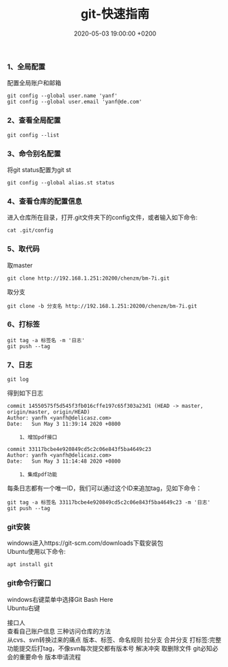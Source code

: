 ﻿---
layout: post
title:  "git-快速指南"
date:   2020-05-03 19:00:00 +0200
categories: git
---
### 1、全局配置
配置全局账户和邮箱
```
git config --global user.name 'yanf'
git config --global user.email 'yanf@de.com'
```
### 2、查看全局配置
```
git config --list
```
### 3、命令别名配置
将git status配置为git st
```
git config --global alias.st status
```
### 4、查看仓库的配置信息
进入仓库所在目录，打开.git文件夹下的config文件，或者输入如下命令:
```
cat .git/config
```

### 5、取代码
取master
```
git clone http://192.168.1.251:20200/chenzm/bm-7i.git
```
取分支   
```
git clone -b 分支名 http://192.168.1.251:20200/chenzm/bm-7i.git

```
### 6、打标签
```
git tag -a 标签名 -m '日志'
git push --tag
```

### 7、日志
```
git log
```
得到如下日志
```
commit 14550575f5d545f3fb016cffe197c65f303a23d1 (HEAD -> master, origin/master, origin/HEAD)
Author: yanfh <yanfh@delicasz.com>
Date:   Sun May 3 11:39:14 2020 +0800

    1、增加pdf接口

commit 33117bcbe4e920849cd5c2c06e843f5ba4649c23
Author: yanfh <yanfh@delicasz.com>
Date:   Sun May 3 11:14:48 2020 +0800

    1、集成pdf功能
```

每条日志都有一个唯一ID，我们可以通过这个ID来追加tag，见如下命令：   
```
git tag -a 标签名 33117bcbe4e920849cd5c2c06e843f5ba4649c23 -m '日志'
git push --tag
```

### git安装
windows进入https://git-scm.com/downloads下载安装包   
Ubuntu使用以下命令:
```
apt install git
```

### git命令行窗口
windows右键菜单中选择Git Bash Here   
Ubuntu右键

接口人   
查看自己账户信息
三种访问仓库的方法   
从cvs、svn转换过来的痛点
版本、标签、命名规则
拉分支
合并分支
打标签:完整功能提交后打tag，不像svn每次提交都有版本号
解决冲突
取删除文件
git必知必会的重要命令
版本申请流程
